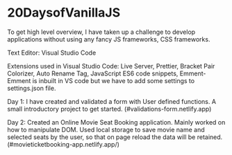 # 20DaysofVanillaJS
To get high level overview, I have taken up a challenge to develop applications without using any fancy JS frameworks, CSS frameworks.

Text Editor: Visual Studio Code

Extensions used in Visual Studio Code:
Live Server,
Prettier,
Bracket Pair Colorizer,
Auto Rename Tag,
JavaScript ES6 code snippets,
Emment- Emment is inbuilt in VS code but we have to add some settings to settings.json file.


Day 1: I have created and validated a form with User defined functions. A small introductory project to get started. (#validations-form.netlify.app)

Day 2: Created an Online Movie Seat Booking application. Mainly worked on how to manipulate DOM. Used local storage to save movie name and selected seats by the user, so that on page reload the data will be retained. (#movieticketbooking-app.netlify.app/)
